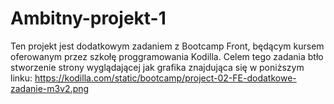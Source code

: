 # Ambitny-projekt-1
  Ten projekt jest dodatkowym zadaniem z Bootcamp Front, będącym kursem oferowanym przez szkołę proggramowania Kodilla.
  Celem tego zadania btło stworzenie strony wyglądającej jak grafika znajdująca się w poniższym linku: 
  https://kodilla.com/static/bootcamp/project-02-FE-dodatkowe-zadanie-m3v2.png
